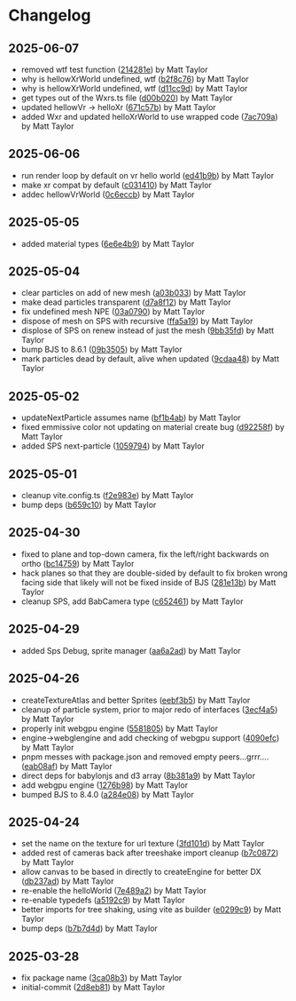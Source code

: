# Changelog


## 2025-06-07
- removed wtf test function ([214281e](https://github.com/mjt-engine/babs/commit/214281e961ba3a339aa6d624685ab7f8be1c6bdd)) by Matt Taylor
- why is hellowXrWorld undefined, wtf ([b2f8c76](https://github.com/mjt-engine/babs/commit/b2f8c769742f158b86b037036a384d67eff104a7)) by Matt Taylor
- why is hellowXrWorld undefined, wtf ([d11cc9d](https://github.com/mjt-engine/babs/commit/d11cc9d7adbb042c3f897abcb9aa2996e94c7a5e)) by Matt Taylor
- get types out of the Wxrs.ts file ([d00b020](https://github.com/mjt-engine/babs/commit/d00b020704fad77115cac91d1885216eec268817)) by Matt Taylor
- updated hellowVr -> helloXr ([671c57b](https://github.com/mjt-engine/babs/commit/671c57b036d1b07061a3157657044f1386d01dd9)) by Matt Taylor
- added Wxr and updated helloXrWorld to use wrapped code ([7ac709a](https://github.com/mjt-engine/babs/commit/7ac709aa3a4ab6b50a6257f875717ffbb71c5e94)) by Matt Taylor

## 2025-06-06
- run render loop by default on vr hello world ([ed41b9b](https://github.com/mjt-engine/babs/commit/ed41b9bb6fe40e72273b8fd5b96afeb48e40598b)) by Matt Taylor
- make xr compat by default ([c031410](https://github.com/mjt-engine/babs/commit/c031410e3e475f1711b470b069fe670929e915d6)) by Matt Taylor
- addec hellowVrWorld ([0c6eccb](https://github.com/mjt-engine/babs/commit/0c6eccb7574657c0617dcf18405c3eeedefc88f6)) by Matt Taylor

## 2025-05-05
- added material types ([6e6e4b9](https://github.com/mjt-engine/babs/commit/6e6e4b944aaa0a2258c3d16e73b4a4c89aee9a02)) by Matt Taylor

## 2025-05-04
- clear particles on add of new mesh ([a03b033](https://github.com/mjt-engine/babs/commit/a03b033b2f52d28ec2c4bfe276f1642e1ccd37c5)) by Matt Taylor
- make dead particles transparent ([d7a8f12](https://github.com/mjt-engine/babs/commit/d7a8f12e6e735fa269f067e76a2fcca611228708)) by Matt Taylor
- fix undefined mesh NPE ([03a0790](https://github.com/mjt-engine/babs/commit/03a0790b4d9bcf43c63506202bd2361f085c67f8)) by Matt Taylor
- dispose of mesh on SPS with recursive ([ffa5a19](https://github.com/mjt-engine/babs/commit/ffa5a19cf815e09e8354311ec9c6f519624de8cd)) by Matt Taylor
- displose of SPS on renew instead of just the mesh ([9bb35fd](https://github.com/mjt-engine/babs/commit/9bb35fd6990421a455b755b0d7bef7fe4318a2db)) by Matt Taylor
- bump BJS to 8.6.1 ([09b3505](https://github.com/mjt-engine/babs/commit/09b3505e54aaeefb8f840bd68012249bcf0e8d4f)) by Matt Taylor
- mark particles dead by default, alive when updated ([9cdaa48](https://github.com/mjt-engine/babs/commit/9cdaa48dde63b5361fac6f982afd6a3ec3101d6c)) by Matt Taylor

## 2025-05-02
- updateNextParticle assumes name ([bf1b4ab](https://github.com/mjt-engine/babs/commit/bf1b4ab49e39d829d7d9dfa041b651649f1c4b73)) by Matt Taylor
- fixed emmissive color not updating on material create bug ([d92258f](https://github.com/mjt-engine/babs/commit/d92258fddf283cf76ccc6e5fed8c53a2f7dd9190)) by Matt Taylor
- added SPS next-particle ([1059794](https://github.com/mjt-engine/babs/commit/105979421a48288b86c1762c3d411f220b37581c)) by Matt Taylor

## 2025-05-01
- cleanup vite.config.ts ([f2e983e](https://github.com/mjt-engine/babs/commit/f2e983eead47371a146cbd594279d73ad2177d6d)) by Matt Taylor
- bump deps ([b659c10](https://github.com/mjt-engine/babs/commit/b659c1044334247b0d39832265564b85a9be8307)) by Matt Taylor

## 2025-04-30
- fixed to plane and top-down camera, fix the left/right backwards on ortho ([bc14759](https://github.com/mjt-engine/babs/commit/bc147593de667d7a942479e86615a933bd5eaea7)) by Matt Taylor
- hack planes so that they are double-sided by default to fix broken wrong facing side that likely will not be fixed inside of BJS ([281e13b](https://github.com/mjt-engine/babs/commit/281e13b44ec1557bf613e6b551e7317ce8c7f1f7)) by Matt Taylor
- cleanup SPS, add BabCamera type ([c652461](https://github.com/mjt-engine/babs/commit/c6524614353a13293c5d2c5bdf09bed270e5aea4)) by Matt Taylor

## 2025-04-29
- added Sps Debug, sprite manager ([aa6a2ad](https://github.com/mjt-engine/babs/commit/aa6a2adedb5dbfb2a7b8947992a1d1f194bfe119)) by Matt Taylor

## 2025-04-26
- createTextureAtlas and better Sprites ([eebf3b5](https://github.com/mjt-engine/babs/commit/eebf3b57cbd46a8f61e8fb482c5478365a89af3b)) by Matt Taylor
- cleanup of particle system, prior to major redo of interfaces ([3ecf4a5](https://github.com/mjt-engine/babs/commit/3ecf4a59dba3433be1006525294dcaf155f8f077)) by Matt Taylor
- properly init webgpu engine ([5581805](https://github.com/mjt-engine/babs/commit/5581805a4f5261f9308ac58c22916be51ea57813)) by Matt Taylor
- engine->webglengine and add checking of webgpu support ([4090efc](https://github.com/mjt-engine/babs/commit/4090efcc2ab66b96316271096a04c59ce0261baf)) by Matt Taylor
- pnpm messes with package.json and removed empty peers...grrr.... ([eab08af](https://github.com/mjt-engine/babs/commit/eab08afdf0c11da8abc309a1479894712adb9414)) by Matt Taylor
- direct deps for babylonjs and d3 array ([8b381a9](https://github.com/mjt-engine/babs/commit/8b381a98f4d97dba31c033f8e402c4cce782d1a4)) by Matt Taylor
- add webgpu engine ([1276b98](https://github.com/mjt-engine/babs/commit/1276b98fb3aa80451eec46d4efba98446c8c6d4f)) by Matt Taylor
- bumped BJS to 8.4.0 ([a284e08](https://github.com/mjt-engine/babs/commit/a284e08df276e5754a7e99d66ad6d6412c4b08a2)) by Matt Taylor

## 2025-04-24
- set the name on the texture for url texture ([3fd101d](https://github.com/mjt-engine/babs/commit/3fd101d43e550d502d42b0f89a3537edef89f17f)) by Matt Taylor
- added rest of cameras back after treeshake import cleanup ([b7c0872](https://github.com/mjt-engine/babs/commit/b7c0872c68bf74f795761b48f698e11b1776c007)) by Matt Taylor
- allow canvas to be based in directly to createEngine for better DX ([db237ad](https://github.com/mjt-engine/babs/commit/db237ad07ca5d09f10be31b576f98ee38959f77f)) by Matt Taylor
- re-enable the helloWorld ([7e489a2](https://github.com/mjt-engine/babs/commit/7e489a207a8eabb4f156c7b05b2a49f87a082cb4)) by Matt Taylor
- re-enable typedefs ([a5192c9](https://github.com/mjt-engine/babs/commit/a5192c985136cc7b763daa713d83bee95e292f9b)) by Matt Taylor
- better imports for tree shaking, using vite as builder ([e0299c9](https://github.com/mjt-engine/babs/commit/e0299c95a17a8b1d794868f0a61bd8ccb3c7cea1)) by Matt Taylor
- bump deps ([b7b7d4d](https://github.com/mjt-engine/babs/commit/b7b7d4d7774a64f58107e1b3ae9dee0ab23f417e)) by Matt Taylor

## 2025-03-28
- fix package name ([3ca08b3](https://github.com/mjt-engine/babs/commit/3ca08b3f236a045f628e6878bf6a1d97313a3593)) by Matt Taylor
- initial-commit ([2d8eb81](https://github.com/mjt-engine/babs/commit/2d8eb81700e7a78154e14fcd1a60ebf786092a4d)) by Matt Taylor
